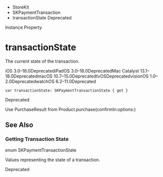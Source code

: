 

- StoreKit
- SKPaymentTransaction
-  transactionState Deprecated

Instance Property

# transactionState

The current state of the transaction.

iOS 3.0–18.0DeprecatediPadOS 3.0–18.0DeprecatedMac Catalyst 13.1–18.0DeprecatedmacOS 10.7–15.0DeprecatedtvOSDeprecatedvisionOS 1.0–2.0DeprecatedwatchOS 6.2–11.0Deprecated

``` source
var transactionState: SKPaymentTransactionState { get }
```

Deprecated

Use PurchaseResult from Product.purchase(confirmIn:options:)

## See Also

### Getting Transaction State

enum SKPaymentTransactionState

Values representing the state of a transaction.

Deprecated

